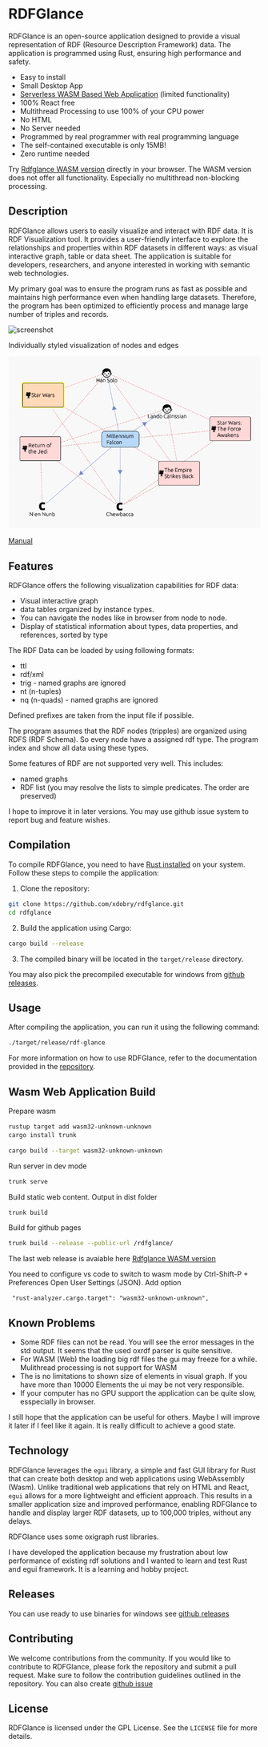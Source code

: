 # RDFGlance

RDFGlance is an open-source application designed to provide a visual representation of RDF (Resource Description Framework) data. The application is programmed using Rust, ensuring high performance and safety.

- Easy to install
- Small Desktop App
- [Serverless WASM Based Web Application](https://xdobry.github.io/rdfglance/) (limited functionality)
- 100% React free
- Multithread Processing to use 100% of your CPU power
- No HTML
- No Server needed
- Programmed by real programmer with real programming language
- The self-contained executable is only 15MB!
- Zero runtime needed

Try [Rdfglance WASM version](https://xdobry.github.io/rdfglance/) directly in your browser.
The WASM version does not offer all functionality. Especially no multithread non-blocking processing.

## Description

RDFGlance allows users to easily visualize and interact with RDF data. 
It is RDF Visualization tool.
It provides a user-friendly interface to explore the relationships and properties within RDF datasets in different ways: as visual interactive graph, table or data sheet.
The application is suitable for developers, researchers, and anyone interested in working with semantic web technologies.

My primary goal was to ensure the program runs as fast as possible and maintains high performance even when handling large datasets.
Therefore, the program has been optimized to efficiently process and manage large number of triples and records.

![screenshot](documentation/screeshots/rdf-glance_anim.gif)

Individually styled visualization of nodes and edges

![screenshot](documentation/screeshots/milenium_falcon_pilot_movies.png)

[Manual](documentation/manual.md)

## Features

RDFGlance offers the following visualization capabilities for RDF data:

- Visual interactive graph
- data tables organized by instance types.
- You can navigate the nodes like in browser from node to node.
- Display of statistical information about types, data properties, and references, sorted by type

The RDF Data can be loaded by using following formats:

- ttl
- rdf/xml
- trig - named graphs are ignored
- nt (n-tuples)
- nq (n-quads) - named graphs are ignored

Defined prefixes are taken from the input file if possible.

The program assumes that the RDF nodes (tripples) are organized using RDFS (RDF Schema).
So every node have a assigned rdf type. The program index and show all data using these types.

Some features of RDF are not supported very well. This includes:

- named graphs
- RDF list (you may resolve the lists to simple predicates. The order are preserved)

I hope to improve it in later versions.
You may use github issue system to report bug and feature wishes.

## Compilation

To compile RDFGlance, you need to have [Rust installed](https://www.rust-lang.org/tools/install) on your system. Follow these steps to compile the application:

1. Clone the repository:
  ```sh
  git clone https://github.com/xdobry/rdfglance.git
  cd rdfglance
  ```

2. Build the application using Cargo:
  ```sh
  cargo build --release
  ```

3. The compiled binary will be located in the `target/release` directory.

You may also pick the precompiled executable for windows from [github releases](https://github.com/xdobry/rdfglance/releases).

## Usage

After compiling the application, you can run it using the following command:
```sh
./target/release/rdf-glance
```

For more information on how to use RDFGlance, refer to the documentation provided in the [repository](documentation/manual.md).

## Wasm Web Application Build

Prepare wasm

  ```sh
  rustup target add wasm32-unknown-unknown
  cargo install trunk
  ```

  ```sh
  cargo build --target wasm32-unknown-unknown
  ```

Run server in dev mode

  ```sh
  trunk serve
  ```
  
Build static web content. Output in dist folder

  ```sh
  trunk build
  ```

Build for github pages

  ```sh
  trunk build --release --public-url /rdfglance/
  ```


The last web release is avaiable here [Rdfglance WASM version](https://xdobry.github.io/rdfglance/)

You need to configure vs code to switch to wasm mode by Ctrl-Shift-P + Preferences Open User Settings (JSON). Add option

     "rust-analyzer.cargo.target": "wasm32-unknown-unknown",




## Known Problems

- Some RDF files can not be read. You will see the error messages in the std output. It seems that the used oxrdf parser is quite sensitive.
- For WASM (Web) the loading big rdf files the gui may freeze for a while. Mulithread processing is not support for WASM
- The is no limitations to shown size of elements in visual graph. If you have more than 10000 Elements the ui may be not very responsible.
- If your computer has no GPU support the application can be quite slow, esspecially in browser.

I still hope that the application can be useful for others.
Maybe I will improve it later if I feel like it again.
It is really difficult to achieve a good state.

## Technology

RDFGlance leverages the `egui` library, a simple and fast GUI library for Rust that can create both desktop and web applications using WebAssembly (Wasm).
Unlike traditional web applications that rely on HTML and React, `egui` allows for a more lightweight and efficient approach. This results in a smaller application size and improved performance, enabling RDFGlance to handle and display larger RDF datasets, up to 100,000 triples, without any delays.

RDFGlance uses some oxigraph rust libraries. 

I have developed the application because my frustration about low performance of existing rdf solutions and I wanted to learn and test Rust and egui framework.
It is a learning and hobby project.

## Releases

You can use ready to use binaries for windows see [github releases](https://github.com/xdobry/rdfglance/releases) 

## Contributing

We welcome contributions from the community. If you would like to contribute to RDFGlance, please fork the repository and submit a pull request. Make sure to follow the contribution guidelines outlined in the repository.
You can also create [github issue](https://github.com/xdobry/rdfglance/issues)

## License

RDFGlance is licensed under the GPL License. See the `LICENSE` file for more details.